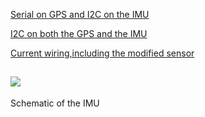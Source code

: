 [Serial on GPS and I2C on the IMU](https://github.com/Maritime-Robotics-Student-Society/Boat-construction/blob/master/Electronics%20Mast/wire%20map%20RX-TX.svg)

[I2C on both the GPS and the IMU](https://github.com/Maritime-Robotics-Student-Society/Boat-construction/blob/master/Electronics%20Mast/wire%20map%20I2C.svg)

[Current wiring,including the modified sensor](https://github.com/Maritime-Robotics-Student-Society/Boat-construction/blob/master/Electronics%20Mast/final%20wire%20map.svg)

## ![](https://a.pololu-files.com/picture/0J5195.650.png?b9c89d42bff684bdbb6f1a7c3e5ff1b2)
Schematic of the IMU